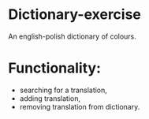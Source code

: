 # Dictionary-exercise
An english-polish dictionary of colours.

# Functionality:
- searching for a translation,
- adding translation,
- removing translation from dictionary.
